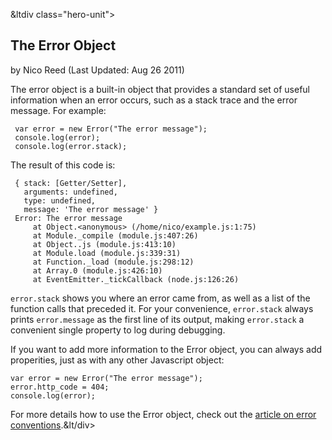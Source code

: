 

&ltdiv class="hero-unit">

<a class="hiddenLink" id="the-error-object"></a>

## The Error Object
<span class="cite">by Nico Reed (Last Updated: Aug 26 2011)</span>


The error object is a built-in object that provides a standard set of useful information when an error occurs, such as a stack trace and the error message. For example:

     var error = new Error("The error message");
     console.log(error);
     console.log(error.stack);

The result of this code is:

     { stack: [Getter/Setter],
       arguments: undefined,
       type: undefined,
       message: 'The error message' }
     Error: The error message
         at Object.<anonymous> (/home/nico/example.js:1:75)
         at Module._compile (module.js:407:26)
         at Object..js (module.js:413:10)
         at Module.load (module.js:339:31)
         at Function._load (module.js:298:12)
         at Array.0 (module.js:426:10)
         at EventEmitter._tickCallback (node.js:126:26)

`error.stack` shows you where an error came from, as well as a list of the function calls that preceded it. For your convenience, `error.stack` always prints `error.message` as the first line of its output, making `error.stack` a convenient single property to log during debugging.

If you want to add more information to the Error object, you can always add properities, just as with any other Javascript object: 

    var error = new Error("The error message");
    error.http_code = 404;
    console.log(error);

For more details how to use the Error object, check out the [article on error conventions](#what-are-the-error-conventions).&lt/div>
